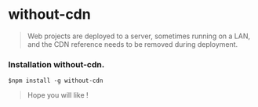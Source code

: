 # without-cdn

> Web projects are deployed to a server, sometimes running on a LAN, and the CDN reference needs to be removed during deployment.


### Installation without-cdn.

```
$npm install -g without-cdn
```


> Hope you will like !
